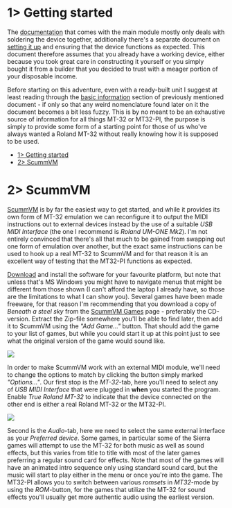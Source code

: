 # 1> Getting started
The [documentation](https://github.com/tebl/BulkyMIDI-32/tree/main/BulkyMIDI-32%20Module#bulkymidi-32-module) that comes with the main module mostly only deals with soldering the device together, additionally there's a separate document on [setting it up](https://github.com/tebl/BulkyMIDI-32/blob/main/documentation/setting_up.md) and ensuring that the device functions as expected. This document therefore assumes that you already have a working device, either because you took great care in constructing it yourself or you simply bought it from a builder that you decided to trust with a meager portion of your disposable income.

Before starting on this adventure, even with a ready-built unit I suggest at least reading through the [basic information](https://github.com/tebl/BulkyMIDI-32/blob/main/documentation/setting_up.md#11-basic-information) section of previously mentioned document - if only so that any weird nomenclature found later on it the document becomes a bit less fuzzy. This is by no meant to be an exhaustive source of information for all things MT-32 or MT32-PI, the purpose is simply to provide some form of a starting point for those of us who've always wanted a Roland MT-32 without really knowing how it is supposed to be used.

- [1> Getting started](#1-getting-started)
- [2> ScummVM](#2-scummvm)

# 2> ScummVM
[ScummVM](https://www.scummvm.org/) is by far the easiest way to get started, and while it provides its own form of MT-32 emulation we can reconfigure it to output the MIDI instructions out to external devices instead by the use of a suitable *USB MIDI Interface* (the one I recommend is *Roland UM-ONE Mk2*). I'm not entirely convinced that there's all that much to be gained from swapping out one form of emulation over another, but the exact same instructions can be used to hook up a real MT-32 to ScummVM and for that reason it is an excellent way of testing that the MT32-PI functions as expected.

[Download](https://www.scummvm.org/downloads/#release) and install the software for your favourite platform, but note that unless that's MS Windows you might have to navigate menus that might be different from those shown (I can't afford the laptop I already have, so those are the limitations to what I can show you). Several games have been made freeware, for that reason I'm recommending that you download a copy of *Beneath a steel sky* from the [ScummVM Games](https://www.scummvm.org/games/#games-sky) page - preferably the CD-version. Extract the Zip-file somewhere you'll be able to find later, then add it to ScummVM using the *"Add Game..."* button. That should add the game to your list of games, but while you could start it up at this point just to see what the original version of the game would sound like.

![](https://github.com/tebl/BulkyMIDI-32/raw/main/gallery/scummvm_mt32_001.png)

In order to make ScummVM work with an external MIDI module, we'll need to change the options to match by clicking the button simply marked *"Options..."*. Our first stop is the *MT-32*-tab, here you'll need to select any of *USB MIDI Interface* that were plugged in **when** you started the program. Enable *True Roland MT-32* to indicate that the device connected on the other end is either a real Roland MT-32 or the MT32-PI.

![](https://github.com/tebl/BulkyMIDI-32/raw/main/gallery/scummvm_mt32_002.png)

Second is the *Audio*-tab, here we need to select the same external interface as your *Preferred device*. Some games, in particular some of the Sierra games will attempt to use the MT-32 for both music as well as sound effects, but this varies from title to title with most of the later games preferring a regular sound card for effects. Note that most of the games will have an animated intro sequence only using standard sound card, but the music will start to play either in the menu or once you're into the game. The MT32-PI allows you to switch between various *romsets* in *MT32*-mode by using the *ROM*-button, for the games that utilize the MT-32 for sound effects you'll usually get more authentic audio using the earliest version. 